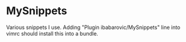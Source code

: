 MySnippets
==========

Various snippets I use. Adding "Plugin ibabarovic/MySnippets" line into vimrc should install this into a bundle.
